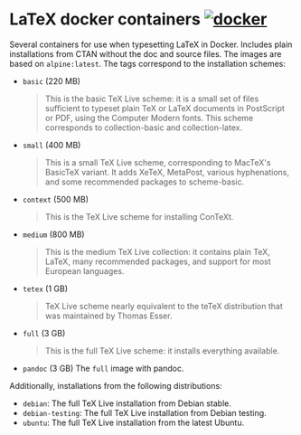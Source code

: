 # LaTeX docker containers [![docker](https://img.shields.io/docker/pulls/silkeh/latex.svg)](https://hub.docker.com/r/silkeh/latex/)

Several containers for use when typesetting LaTeX in Docker.
Includes plain installations from CTAN without the doc and source files.
The images are based on `alpine:latest`.
The tags correspond to the installation schemes:

- `basic` (220 MB)
  > This is the basic TeX Live scheme: it is a small set of files
  > sufficient to typeset plain TeX or LaTeX documents in
  > PostScript or PDF, using the Computer Modern fonts.  This
  > scheme corresponds to collection-basic and collection-latex.

- `small` (400 MB)
  > This is a small TeX Live scheme, corresponding to MacTeX's
  > BasicTeX variant.  It adds XeTeX, MetaPost, various
  > hyphenations, and some recommended packages to scheme-basic.

- `context` (500 MB)
  > This is the TeX Live scheme for installing ConTeXt.

- `medium` (800 MB)
  > This is the medium TeX Live collection: it contains plain TeX,
  > LaTeX, many recommended packages, and support for most European
  > languages.

- `tetex` (1 GB)
  > TeX Live scheme nearly equivalent to the teTeX distribution
  > that was maintained by Thomas Esser.

- `full` (3 GB)
  > This is the full TeX Live scheme: it installs everything
  > available.

- `pandoc` (3 GB)
  The `full` image with pandoc.

Additionally, installations from the following distributions:

- `debian`: The full TeX Live installation from Debian stable.
- `debian-testing`: The full TeX Live installation from Debian testing.
- `ubuntu`: The full TeX Live installation from the latest Ubuntu.
